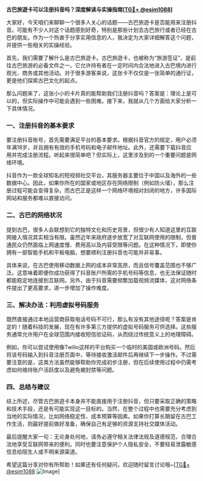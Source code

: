 **古巴旅遊卡可以注册抖音吗？深度解读与实操指南[[TG💪+ @esim1088](https://t.me/s/esim1088)]**

大家好，今天咱们来聊聊一个很多人关心的话题——古巴旅遊卡是否能用来注册抖音。可能有不少人对这个话题感到好奇，特别是那些计划去古巴旅行或者已经在古巴的朋友。作为一个热衷于分享实用信息的人，我决定为大家详细解答这个问题，并提供一些相关的实操经验。

首先，我们需要了解什么是古巴旅遊卡。古巴旅遊卡，也被称为“旅游签证”，是前往古巴旅游的必备文件之一。它允许持有者在一定时间内合法地进入古巴境内进行观光、商务或其他活动。对于很多游客来说，这张卡不仅仅是一张简单的通行证，更是他们探索古巴文化的起点。

那么问题来了，这张小小的卡片真的能帮助我们注册抖音吗？答案是：理论上是可以的，但实际操作中可能会遇到一些困难。接下来，我就从几个方面给大家分析一下具体情况。

### 一、注册抖音的基本要求

要注册抖音账号，首先需要满足平台的基本要求。根据抖音官方的规定，用户必须年满18岁，并且拥有有效的手机号码和电子邮件地址。此外，还需要下载抖音应用并完成注册流程。听起来很简单吧？但实际上，这里涉及到的一个重要问题是网络环境。

抖音作为一款全球知名的短视频社交平台，其服务器主要位于中国以及海外的一些数据中心。因此，如果你所在的国家或地区存在网络限制（例如防火墙），那么注册过程可能会变得复杂。而古巴正是这样一个网络环境相对封闭的地方，许多国际网站和服务都难以直接访问。

### 二、古巴的网络状况

提到古巴，很多人会联想到它的独特文化和历史背景，但很少有人知道这里的互联网接入情况其实相当有限。虽然近年来政府逐步放宽了对互联网使用的限制，但普通民众仍然面临上网速度慢、费用高以及内容受限等问题。在这种情况下，即使你拥有一部智能手机和平板电脑，想要顺利注册抖音也可能并非易事。

具体来说，在古巴使用移动数据上网的成本非常高昂，而且信号覆盖范围也不够广泛。这意味着即便你成功获得了抖音账户所需的手机号码等信息，也无法保证随时都能稳定地连接到互联网。另外，由于抖音需要频繁加载视频流媒体，这对网络条件提出了更高要求，进一步增加了操作难度。

### 三、解决办法：利用虚拟号码服务

既然直接通过本地运营商获取电话号码不可行，那么有没有其他途径呢？答案是肯定的！随着科技的发展，现在有许多第三方提供的虚拟号码服务可供选择。这些服务通常允许用户在全球范围内接收短信验证码，从而绕过传统意义上的地理障碍。

例如，你可以尝试使用像Twilio这样的平台购买一个临时的美国或欧洲号码。然后将该号码输入到抖音注册页面中，等待接收激活邮件后再继续下一步操作。不过需要注意的是，这类方法虽然能够帮助你完成初步注册，但在后续使用过程中仍需考虑如何维持账户活跃度以及避免被封禁等问题。

### 四、总结与建议

综上所述，尽管古巴旅遊卡本身并不能直接用于注册抖音，但只要采取正确的策略和技术手段，还是有可能实现这一目标的。当然，在整个过程中也需要充分考虑到当地的实际情况，比如网络稳定性、成本预算等因素。如果你打算长期留在古巴工作生活，则最好提前做好准备，确保自己有足够的资源支持社交媒体活动。

最后提醒大家一句：无论身处何地，请务必遵守相关法律法规及道德规范，合理合法地享受互联网带来的便利。同时也要注意保护个人隐私安全，不要轻易泄露敏感信息给陌生人或不明来源渠道。

希望这篇分享对你有所帮助！如果还有任何疑问，欢迎随时留言讨论哦~[[TG💪+ @esim1088](https://t.me/s/esim1088) ![Image](https://i.postimg.cc/4NQfJmqS/Snipaste-2025-05-13-00-14-12.png)]